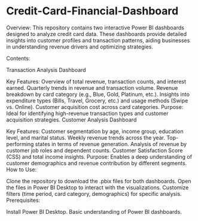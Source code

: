 # Credit-Card-Financial-Dashboard
Overview:
This repository contains two interactive Power BI dashboards designed to analyze credit card data. These dashboards provide detailed insights into customer profiles and transaction patterns, aiding businesses in understanding revenue drivers and optimizing strategies.

Contents:

Transaction Analysis Dashboard

Key Features:
Overview of total revenue, transaction counts, and interest earned.
Quarterly trends in revenue and transaction volume.
Revenue breakdown by card category (e.g., Blue, Gold, Platinum, etc.).
Insights into expenditure types (Bills, Travel, Grocery, etc.) and usage methods (Swipe vs. Online).
Customer acquisition cost across card categories.
Purpose: Ideal for identifying high-revenue transaction types and customer acquisition strategies.
Customer Analysis Dashboard

Key Features:
Customer segmentation by age, income group, education level, and marital status.
Weekly revenue trends across the year.
Top-performing states in terms of revenue generation.
Analysis of revenue by customer job roles and dependent counts.
Customer Satisfaction Score (CSS) and total income insights.
Purpose: Enables a deep understanding of customer demographics and revenue contribution by different segments.
How to Use:

Clone the repository to download the .pbix files for both dashboards.
Open the files in Power BI Desktop to interact with the visualizations.
Customize filters (time period, card category, demographics) for specific analysis.
Prerequisites:

Install Power BI Desktop.
Basic understanding of Power BI dashboards.
